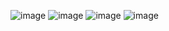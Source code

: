 ![image](https://github.com/user-attachments/assets/908ddc8c-bd3b-4d9b-a52a-bdba8bdc56d4)
![image](https://github.com/user-attachments/assets/06b45b39-e222-4e79-b9f0-3d87c7f98912)
![image](https://github.com/user-attachments/assets/a0a74db2-0b38-4f25-9ca6-c22273861516)
![image](https://github.com/user-attachments/assets/8038cf38-0244-49b7-a830-655631416ed8)

